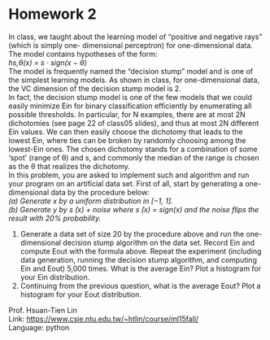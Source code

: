 # Homework 2

In class, we taught about the learning model of “positive and negative rays” (which is simply one- dimensional perceptron) for one-dimensional data. The model contains hypotheses of the form: </br>
*hs,θ(x) = s · sign(x − θ)* </br>
The model is frequently named the “decision stump” model and is one of the simplest learning models. As shown in class, for one-dimensional data, the VC dimension of the decision stump model is 2.</br>
In fact, the decision stump model is one of the few models that we could easily minimize Ein for binary classification efficiently by enumerating all possible thresholds. In particular, for N examples, there are at most 2N dichotomies (see page 22 of class05 slides), and thus at most 2N different Ein values. We can then easily choose the dichotomy that leads to the lowest Ein, where ties can be broken by randomly choosing among the lowest-Ein ones. The chosen dichotomy stands for a combination of some ‘spot’ (range of θ) and s, and commonly the median of the range is chosen as the θ that realizes the dichotomy.</br>
In this problem, you are asked to implement such and algorithm and run your program on an artificial data set. First of all, start by generating a one-dimensional data by the procedure below:</br>
*(a) Generate x by a uniform distribution in [−1, 1].*</br>
*(b) Generate y by s ̃(x) + noise where s ̃(x) = sign(x) and the noise flips the result with 20% probability.*</br>

1. Generate a data set of size 20 by the procedure above and run the one-dimensional decision stump algorithm on the data set. Record Ein and compute Eout with the formula above. Repeat the experiment (including data generation, running the decision stump algorithm, and computing Ein and Eout) 5,000 times. What is the average Ein? Plot a histogram for your Ein distribution.
2. Continuing from the previous question, what is the average Eout? Plot a histogram for your Eout distribution.</br>

Prof. Hsuan-Tien Lin <br />
Link: https://www.csie.ntu.edu.tw/~htlin/course/ml15fall/ <br />
Language: python <br />
